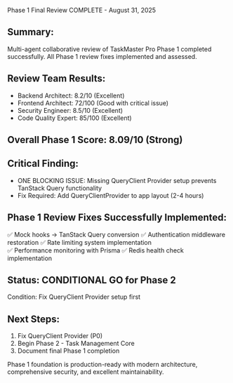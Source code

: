 Phase 1 Final Review COMPLETE - August 31, 2025

## Summary:
Multi-agent collaborative review of TaskMaster Pro Phase 1 completed successfully. All Phase 1 review fixes implemented and assessed.

## Review Team Results:
- Backend Architect: 8.2/10 (Excellent)
- Frontend Architect: 72/100 (Good with critical issue)
- Security Engineer: 8.5/10 (Excellent) 
- Code Quality Expert: 85/100 (Excellent)

## Overall Phase 1 Score: 8.09/10 (Strong)

## Critical Finding:
- ONE BLOCKING ISSUE: Missing QueryClient Provider setup prevents TanStack Query functionality
- Fix Required: Add QueryClientProvider to app layout (2-4 hours)

## Phase 1 Review Fixes Successfully Implemented:
✅ Mock hooks → TanStack Query conversion
✅ Authentication middleware restoration
✅ Rate limiting system implementation  
✅ Performance monitoring with Prisma
✅ Redis health check implementation

## Status: CONDITIONAL GO for Phase 2
Condition: Fix QueryClient Provider setup first

## Next Steps:
1. Fix QueryClient Provider (P0)
2. Begin Phase 2 - Task Management Core
3. Document final Phase 1 completion

Phase 1 foundation is production-ready with modern architecture, comprehensive security, and excellent maintainability.